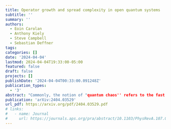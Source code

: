 ```yaml
---
title: Operator growth and spread complexity in open quantum systems
subtitle: ''
summary: ''
authors:
  - Eoin Carolan
  - Anthony Kiely
  - Steve Campbell
  - Sebastian Deffner
tags:
categories: []
date: '2024-04-04'
lastmod: 2024-04-04T19:33:00-05:00
featured: false
draft: false
projects: []
publishDate: '2024-04-04T00:33:00.091248Z'
publication_types:
  - '3'
abstract: "Commonly, the notion of "quantum chaos'' refers to the fast scrambling of information throughout complex quantum systems undergoing unitary evolution. Motivated by the Krylov complexity and the operator growth hypothesis, we demonstrate that the entropy of the population distribution for an operator in time is a useful way to capture the complexity of the internal information dynamics of a system when subject to an environment and is, in principle, agnostic to the specific choice of operator basis. We demonstrate its effectiveness for the Sachdev-Ye-Kitaev (SYK) model, examining the dynamics of the system in both its Krylov basis and the basis of operator strings. We prove that the former basis minimises spread complexity while the latter is an eigenbasis for high dissipation. In both cases, we probe the long-time dynamics of the model and the phenomenological effects of decoherence on the complexity of the dynamics."
publication: 'arXiv:2404.03529'
url_pdf: https://arxiv.org/pdf/2404.03529.pdf
# links:
#   - name: Journal
#     url: https://journals.aps.org/pra/abstract/10.1103/PhysRevA.107.012209
---
```

